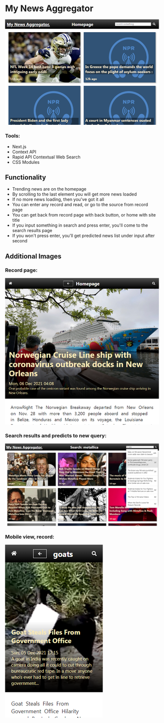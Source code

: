 # My News Aggregator

![homepage-image](https://github.com/B4D-1D34/my-News-Aggregator/blob/main/readme1.png "Homepage")

### Tools:

- Next.js
- Context API
- Rapid API Contextual Web Search
- CSS Modules

## Functionality

- Trending news are on the homepage
- By scrolling to the last element you will get more news loaded
- If no more news loading, then you've got it all
- You can enter any record and read, or go to the source from record page
- You can get back from record page with back button, or home with site title
- If you input something in search and press enter, you'll come to the search results page
- If you won't press enter, you'll get predicted news list under input after second

## Additional Images

### Record page:

![record-image](https://github.com/B4D-1D34/my-News-Aggregator/blob/main/readme2.png "Record page")

### Search results and predicts to new query:

![search-image](https://github.com/B4D-1D34/my-News-Aggregator/blob/main/readme3.png "Search results and predicts to new query")

### Mobile view, record:

![comments-image](https://github.com/B4D-1D34/my-News-Aggregator/blob/main/readme4.png "Mobile view, record")

